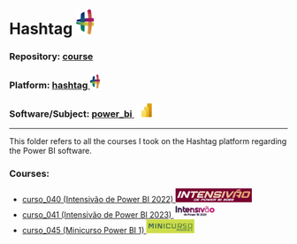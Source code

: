 # Hashtag   <img src="https://github.com/PedroHeeger/main/blob/main/0-aux/logos/plataforma/hashtag.png" alt="hashtag" width="auto" height="45">

### Repository: [course](../../)
### Platform: <a href="../">hashtag   <img src="https://github.com/PedroHeeger/main/blob/main/0-aux/logos/plataforma/hashtag.png" alt="hashtag" width="auto" height="25"></a>
### Software/Subject: <a href="./">power_bi   <img src="https://github.com/PedroHeeger/main/blob/main/0-aux/logos/software/microsoft_powerbi.png" alt="power_bi" width="auto" height="25"></a>
---

This folder refers to all the courses I took on the Hashtag platform regarding the Power BI software.

### Courses:
- <a href="./curso_040">curso_040 (Intensivão de Power BI 2022)   <img src="./curso_040/0-aux/logo_course.png" alt="curso_040" width="auto" height="25"></a>
- <a href="./curso_041">curso_041 (Intensivão de Power BI 2023)   <img src="./curso_041/0-aux/logo_course.png" alt="curso_041" width="auto" height="25"></a>
- <a href="./curso_045">curso_045 (Minicurso Power BI 1)   <img src="./curso_045/0-aux/logo_course.png" alt="curso_045" width="auto" height="25"></a>